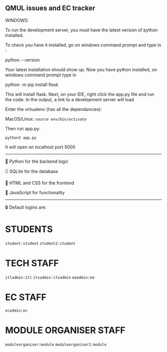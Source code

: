 ## QMUL issues and EC tracker

WINDOWS:

To run the development server, you must have the latest version of python installed.

To check you have it installed, go on windows command prompt and type in :

python --version

Your latest installation should show up.
Now you have python installed, on windows command prompt type in

python -m pip install flask

This will install flask.
Next, on your IDE, right click the app.py file and run the code.
In the output, a link to a development server will load

Enter the virtualenv (has all the dependancies):

MacOS/Linux: `source env/bin/activate`

Then run app.py:

`python3 app.py`

It will open on localhost port 5000

---

🐍 Python for the backend logic

🗄 SQLite for the database

🎨 HTML and CSS for the frontend

🤖 JavaScript for functionality

---

🔒 Default logins are:

# STUDENTS

`student:student`
`student2:student`

# TECH STAFF

`itladmin:itl`
`itsadmin:itsadmin`
`eeadmin:ee`

# EC STAFF

`ecadmin:ec`

# MODULE ORGANISER STAFF

`moduleorganiser:module`
`moduleorganiser2:module`
